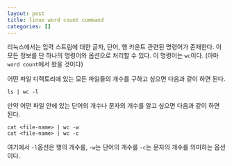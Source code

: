 ```yaml
---
layout: post
title: linux word count command
categories: []
---
```


리눅스에서는 입력 스트림에 대한 글자, 단어, 행 카운트 관련된 명령어가 존재한다. 이 모든 정보를 단 하나의 명령어와 옵션으로 처리할 수 있다. 이 명령어는 `wc`이다. (아마 `word count`에서 왔을 것이다)

어떤 파일 디렉토리에 있는 모든 파일들의 개수를 구하고 싶으면 다음과 같이 하면 된다.

```
ls | wc -l
```

만약 어떤 파일 안에 있는 단어의 개수나 문자의 개수를 알고 싶으면 다음과 같이 하면 된다.

```
cat <file-name> | wc -w
cat <file-name> | wc -c
```

여기에서 `-l`옵션은 행의 개수를, `-w`는 단어의 개수를 `-c`는 문자의 개수를 의미하는 옵션이다.
